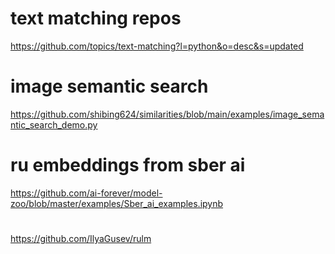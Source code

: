 # text matching repos
https://github.com/topics/text-matching?l=python&o=desc&s=updated

# image semantic search  
https://github.com/shibing624/similarities/blob/main/examples/image_semantic_search_demo.py

# ru embeddings from sber ai  
https://github.com/ai-forever/model-zoo/blob/master/examples/Sber_ai_examples.ipynb  

# 
https://github.com/IlyaGusev/rulm
